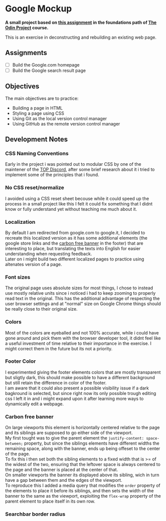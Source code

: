 # Google Mockup
**A small project based on [this assignment](https://www.theodinproject.com/paths/foundations/courses/foundations/lessons/html-css#assignment "Project: Google Homepage") in the foundations path of [The Odin Project](https://www.theodinproject.com) course.**

This is an exercise in deconstructing and rebuilding an existing web page.

## Assignments

- [ ] Build the Google.com homepage
- [ ] Build the Google search result page

## Objectives

The main objectives are to practice:
- Building a page in HTML
- Styling a page using CSS
- Using Git as the local version control manager
- Using GitHub as the remote version control manager

## Development Notes

### CSS Naming Conventions
Early in the project i was pointed out to modular CSS by one of the maintener of the [TOP Discord](), after some brief research about it i tried to implement some of the principles that i found.

### No CSS reset/normalize
I avoided using a CSS reset sheet becouse while it could speed up the process in a small project like this I felt it could fix something that I didnt know or fully understand yet without teaching me much about it.

### Localization
By default I am redirected from google.com to google.it, I decided to recreate this localized version as it has some additional elements (the google store links and the [carbon free banner](#carbon-free-banner) in the footer) that are interesting to place, but translating the texts into English for easier understanding when requesting feedback.  
Later on i might build two different localized pages to practice using altenates version of a page.

### Font sizes 
The original page uses absolute sizes for most things, I chose to instead use mostly relative units since i noticed i had to keep zooming to properly read text in the original. 
This has the additional advantage of respecting the user browser settings and at "normal" size on Google Chrome things should be really close to their original size.

### Colors
Most of the colors are eyeballed and not 100% accurate, while i could have gone around and pick them with the browser developer tool, it didnt feel like a useful investment of time relative to their importance in the exercise. I might correct them in the future but its not a priority.

### Footer Color 
I experimented giving the footer elements colors that are mostly transparent but sligtly dark, this should make possible to have a different background but still retain the difference in color of the footer.\
I am aware that it could also present a possible visibility issue if a dark bagkround is selected, but since right now its only possible trough editing css  I left it in and i might expand upon it after learning more ways to dynamically edit a webpage.

### Carbon free banner
On large viewports this element is horizontally centered relative to the page and  its siblings are supposed to go either side of the viewport.\
My first tought was to give the parent element the `justify-content: space-between;` property, but since the siblings elements have different widths the remaining space, along with the banner, ends up being offeset to the center of the page.\
To fix this i then set both the sibling elements to a fixed width that is >= of the widest of the two, ensuring that the leftover space is always centered to the page and the banner is placed at the center of that.\
On smaller viewports the banner its displayed above its sibling, wich in turn have a gap between them and the edges of the viewport.\
To reproduce this I added a media query that
modifies the `order` property of the elements to place it before its siblings, 
and then
sets the width of the banner to the same as the viewport, exploiting the `flex-wrap` property of the parent element to place itself in its own row.

### Searchbar border radius

